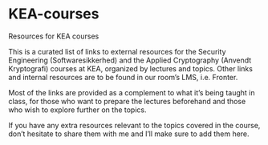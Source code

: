 # KEA-courses
Resources for KEA courses

This is a curated list of links to external resources for the Security Engineering (Softwaresikkerhed) and the Applied Cryptography (Anvendt Kryptografi) courses at KEA, organized by lectures and topics.
Other links and internal resources are to be found in our room’s LMS, i.e. Fronter.

Most of the links are provided as a complement to what it’s being taught in class, for those who want to prepare the lectures beforehand and those who wish to explore further on the topics.

If you have any extra resources relevant to the topics covered in the course, don’t hesitate to share them with me and I’ll make sure to add them here.